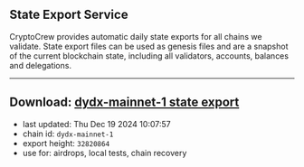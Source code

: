 ## State Export Service
CryptoCrew provides automatic daily state exports for all chains we validate. State export files can be used as genesis files and are a snapshot of the current blockchain state, including all validators, accounts, balances and delegations.

---
**Download: [dydx-mainnet-1 state export](https://dl-tyo.ccvalidators.com/SERVICE/dydx/dydx-mainnet-1_export_32820864.json)**
---

- last updated: Thu Dec 19 2024 10:07:57
- chain id: `dydx-mainnet-1`
- export height: `32820864`
- use for: airdrops, local tests, chain recovery
